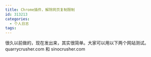 ```yaml
---
title: Chrome插件，解除网页复制限制
id: 313213
categories:
  - 个人日志
tags:
---
```


很久以前做的，现在发出来，其实很简单。大家可以用以下两个网站测试。quarrycrusher.com 和 sinocrusher.com

&nbsp;